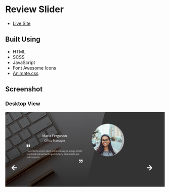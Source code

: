 # Review Slider

- [Live Site](https://review-slider-saipradeepti.netlify.app/)

## Built Using

- HTML
- SCSS
- JavaScript
- Font Awesome Icons
- [Animate.css](https://animate.style/)

## Screenshot

### Desktop View

![](./img/Capture.PNG)
